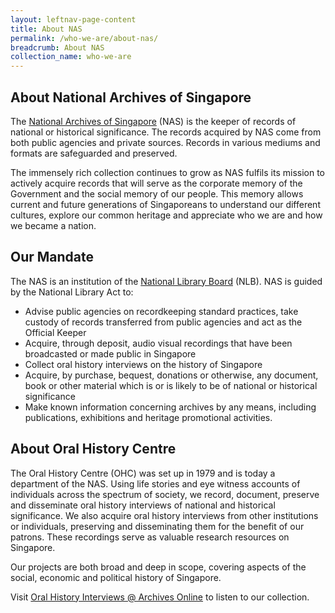 ```yaml
---
layout: leftnav-page-content
title: About NAS
permalink: /who-we-are/about-nas/
breadcrumb: About NAS
collection_name: who-we-are
---
```


## About National Archives of Singapore

The [National Archives of Singapore](https://www.nas.gov.sg) (NAS) is the keeper of records of national or historical significance. The records acquired by NAS come from both public agencies and private sources. Records in various mediums and formats are safeguarded and preserved.

The immensely rich collection continues to grow as NAS fulfils its mission to actively acquire records that will serve as the corporate memory of the Government and the social memory of our people. This memory allows current and future generations of Singaporeans to understand our different cultures, explore our common heritage and appreciate who we are and how we became a nation.

## Our Mandate

The NAS is an institution of the [National Library Board](https://www.nlb.gov.sg) (NLB). NAS is guided by the National Library Act to:

* Advise public agencies on recordkeeping standard practices, take custody of records transferred from public agencies and act as the Official Keeper
* Acquire, through deposit, audio visual recordings that have been broadcasted or made public in Singapore
* Collect oral history interviews on the history of Singapore
* Acquire, by purchase, bequest, donations or otherwise, any document, book or other material which is or is likely to be of national or historical significance
* Make known information concerning archives by any means, including publications, exhibitions and heritage promotional activities.

## About Oral History Centre

The Oral History Centre (OHC) was set up in 1979 and is today a department of the NAS. Using life stories and eye witness accounts of individuals across the spectrum of society, we record, document, preserve and disseminate oral history interviews of national and historical significance. We also acquire oral history interviews from other institutions or individuals, preserving and disseminating them for the benefit of our patrons. These recordings serve as valuable research resources on Singapore.

Our projects are both broad and deep in scope, covering aspects of the social, economic and political history of Singapore.

Visit [Oral History Interviews @ Archives Online](http://www.nas.gov.sg/archivesonline/oral_history_interviews/) to listen to our collection.